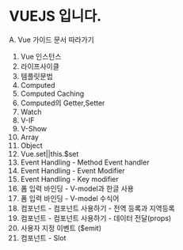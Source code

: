 <h1>VUEJS 입니다.</h1>

A. Vue 가이드 문서 따라가기<br>
1. Vue 인스턴스<br>
2. 라이프사이클<br>
3. 템플릿문법<br>
4. Computed<br>
5. Computed Caching<br>
6. Computed의 Getter,Setter<br>
7. Watch<br>
8. V-IF<br>
9. V-Show<br>
10. Array<br>
11. Object<br>
12. Vue.set||this.$set<br>
13. Event Handling - Method Event handler<br>
14. Event Handling - Event Modifier<br>
15. Event Handling - Key modifier<br>
16. 폼 입력 바인딩 - V-model과 한글 사용<br>
17. 폼 입력 바인딩 - V-model 수식어<br>
18. 컴포넌트 - 컴포넌트 사용하기 - 전역 등록과 지역등록 <br>
19. 컴포넌트 - 컴포넌트 사용하기 - 데이터 전달(props) <br>
20. 사용자 지정 이벤트 ($emit) <br>
21. 컴포넌트 - Slot<br>

